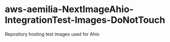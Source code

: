 # aws-aemilia-NextImageAhio-IntegrationTest-Images-DoNotTouch

Repository hosting test images used for Ahio